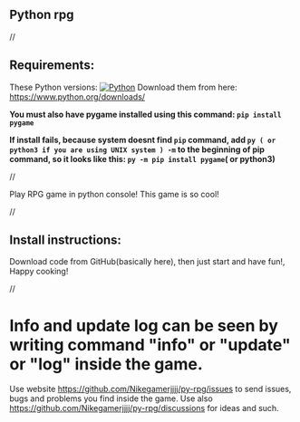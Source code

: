 ## Python rpg


//


## Requirements:
These Python versions: [![Python](https://img.shields.io/badge/python-3.9%20%7C%203.10-lime)](https://python.org/)
Download them from here: https://www.python.org/downloads/

**You must also have pygame installed using this command: `pip install pygame`**

**If install fails, because system doesnt find `pip` command, add `py ( or python3 if you are using UNIX system ) -m` to the beginning of pip command, so it looks like this: `py -m pip install pygame`( or python3)**

//

Play RPG game in python console!
This game is so cool!


//

## Install instructions:

Download code from GitHub(basically here), then just start and have fun!, Happy cooking!

//
# Info and update log can be seen by writing command "info" or "update" or "log" inside the game.

Use website https://github.com/Nikegamerjjjj/py-rpg/issues to send issues, bugs and problems you find inside the game. Use also https://github.com/Nikegamerjjjj/py-rpg/discussions for ideas and such.
